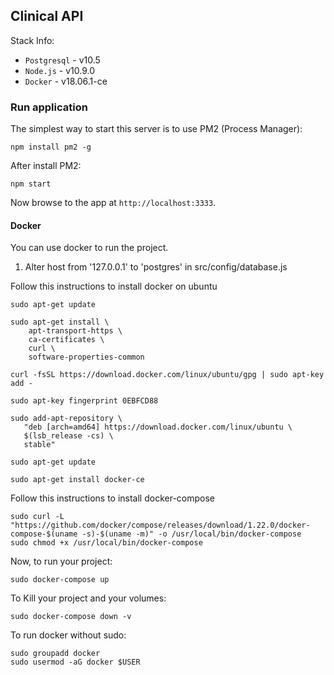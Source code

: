 ## Clinical API

Stack Info:
* `Postgresql` -  v10.5
* `Node.js` -  v10.9.0
* `Docker` -  v18.06.1-ce

### Run application

The simplest way to start this server is to use PM2 (Process Manager):

```
npm install pm2 -g
```
After install PM2:
```
npm start
```

Now browse to the app at `http://localhost:3333`.

#### Docker

You can use docker to run the project.

1. Alter host from '127.0.0.1' to 'postgres' in src/config/database.js

Follow this instructions to install docker on ubuntu
```
sudo apt-get update

sudo apt-get install \
    apt-transport-https \
    ca-certificates \
    curl \
    software-properties-common
    
curl -fsSL https://download.docker.com/linux/ubuntu/gpg | sudo apt-key add -

sudo apt-key fingerprint 0EBFCD88

sudo add-apt-repository \
   "deb [arch=amd64] https://download.docker.com/linux/ubuntu \
   $(lsb_release -cs) \
   stable"
   
sudo apt-get update

sudo apt-get install docker-ce
```

Follow this instructions to install docker-compose
```
sudo curl -L "https://github.com/docker/compose/releases/download/1.22.0/docker-compose-$(uname -s)-$(uname -m)" -o /usr/local/bin/docker-compose
sudo chmod +x /usr/local/bin/docker-compose
```

Now, to run your project:
```
sudo docker-compose up
```

To Kill your project and your volumes:
```
sudo docker-compose down -v
```

To run docker without sudo:
```
sudo groupadd docker
sudo usermod -aG docker $USER
```
